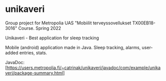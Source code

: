 # unikaveri
Group project for Metropolia UAS "Mobiilit terveyssovellukset TX00EB18-3016" Course. Spring 2022

Unikaveri - Best application for sleep tracking

Mobile (android) application made in Java. Sleep tracking, alarms, user-added entries, stats.

JavaDoc: [https://users.metropolia.fi/~catrinak/unikaveri/javadoc/com/example/unikaveri/package-summary.html]
